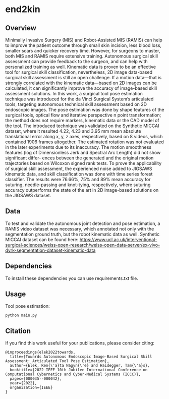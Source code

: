 # end2kin

## Overview

Minimally Invasive Surgery (MIS) and Robot-Assisted MIS (RAMIS) can help to improve the patient outcome
through small skin incision, less blood loss, smaller scars and quicker recovery time. However, for surgeons to master, both MIS
and RAMIS require extensive training. Autonomous surgical skill
assessment can provide feedback to the surgeon, and can help
with personalized training as well. Kinematic data is proven to
be an effective tool for surgical skill classification, nevertheless,
2D image data-based surgical skill assessment is still an open
challenge. If a motion data—that is strongly correlated with
the kinematic data—based on 2D images can be calculated,
it can significantly improve the accuracy of image-based skill
assessment solutions. In this work, a surgical tool pose estimation
technique was introduced for the da Vinci Surgical System’s
articulated tools, targeting autonomous technical skill assessment
based on 2D endoscopic images. The pose estimation was done
by shape features of the surgical tools, optical flow and iterative
perspective n point transformation; the method does not require
markers, kinematic data or the CAD model of the tool. The
introduced technique was validated on the Synthetic MICCAI
dataset, where it resulted 4.22, 4.23 and 3.95 mm mean absolute
translational error along x, y, z axes, respectively, based on 8
videos, which contained 1906 frames altogether. The estimated
rotation was not evaluated in the later experiments due to its
inaccuracy. The motion smoothness features (log of Dimensionless
Jerk and Spectral Arc Length) did not show significant differ-
ences between the generated and the original motion trajectories
based on Wilcoxon signed rank tests. To prove the applicability
of surgical skill assessment, the experienced noise added to
JIGSAWS kinematic data, and skill classification was done with
time series forest classifier. The results were 76.66%, 75% and
89% mean accuracy for suturing, needle-passing and knot-tying,
respectively, where suturing accuracy outperforms the state of
the art in 2D image-based solutions on the JIGSAWS dataset.

## Data

To test and validate the autonomous joint detection and pose estimation, a RAMIS video dataset was necessary, which annotated not only with the segmentation ground truth, but the robot kinematic data as well.
Synthetic MICCAI dataset can be found here: https://www.ucl.ac.uk/interventional-surgical-sciences/weiss-open-research/weiss-open-data-server/ex-vivo-dvrk-segmentation-dataset-kinematic-data

## Dependencies

To install these dependencies you can use requirements.txt file.

## Usage

Tool pose estimation:

    python main.py
    
## Citation

If you find this work useful for your publications, please consider citing:

    @inproceedings{elek2022towards,
      title={Towards Autonomous Endoscopic Image-Based Surgical Skill Assessment: Articulated Tool Pose Estimation},
      author={Elek, Ren{\'a}ta Nagyn{\'e} and Haidegger, Tam{\'a}s},
      booktitle={2022 IEEE 10th Jubilee International Conference on Computational Cybernetics and Cyber-Medical Systems (ICCC)},
      pages={000035--000042},
      year={2022},
      organization={IEEE}
    }
